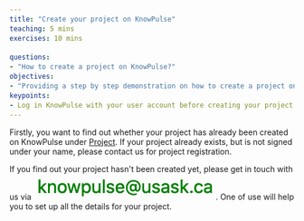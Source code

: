 ```yaml
---
title: "Create your project on KnowPulse"
teaching: 5 mins
exercises: 10 mins
 
questions:
- "How to create a project on KnowPulse?"
objectives:
- "Providing a step by step demonstration on how to create a project on KnowPulse."
keypoints:
- Log in KnowPulse with your user account before creating your project.
---
```


Firstly, you want to find out whether your project has already been created on KnowPulse under [Project](https://knowpulse.usask.ca/research/projects). If your project already exists, but is not signed under your name, please contact us for project registration. 

If you find out your project hasn't been created yet, please get in touch with us via ![Screenshot of main code listing](fig/gmatrix-poly-region-7.png). One of use will help you to set up all the details for your project.
